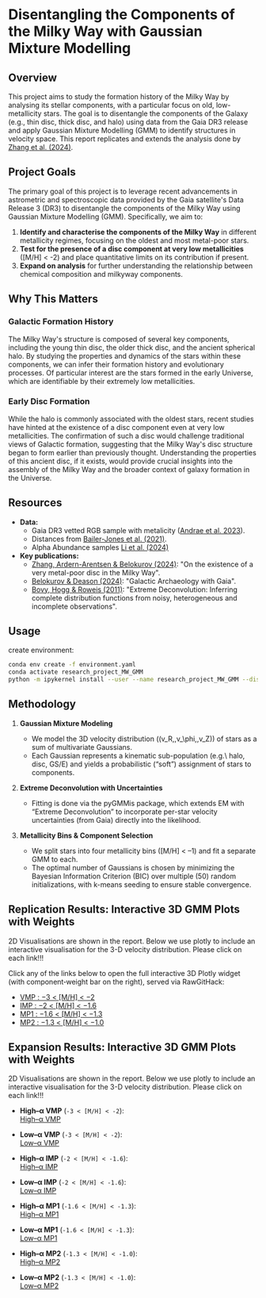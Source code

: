 # Disentangling the Components of the Milky Way with Gaussian Mixture Modelling

## Overview
This project aims to study the formation history of the Milky Way by analysing its stellar components, with a particular focus on old, low-metallicity stars. The goal is to disentangle the components of the Galaxy (e.g., thin disc, thick disc, and halo) using data from the Gaia DR3 release and apply Gaussian Mixture Modelling (GMM) to identify structures in velocity space. This report replicates and extends the analysis done by [Zhang et al. (2024)](https://arxiv.org/pdf/2311.09294).

## Project Goals

The primary goal of this project is to leverage recent advancements in astrometric and spectroscopic data provided by the Gaia satellite's Data Release 3 (DR3) to disentangle the components of the Milky Way using Gaussian Mixture Modelling (GMM). Specifically, we aim to:

1. **Identify and characterise the components of the Milky Way** in different metallicity regimes, focusing on the oldest and most metal-poor stars.
2. **Test for the presence of a disc component at very low metallicities** ([M/H] < -2) and place quantitative limits on its contribution if present.
3. **Expand on analysis** for further understanding the relationship between chemical composition and milkyway components.

## Why This Matters

### Galactic Formation History
The Milky Way's structure is composed of several key components, including the young thin disc, the older thick disc, and the ancient spherical halo. By studying the properties and dynamics of the stars within these components, we can infer their formation history and evolutionary processes. Of particular interest are the stars formed in the early Universe, which are identifiable by their extremely low metallicities. 

### Early Disc Formation
While the halo is commonly associated with the oldest stars, recent studies have hinted at the existence of a disc component even at very low metallicities. The confirmation of such a disc would challenge traditional views of Galactic formation, suggesting that the Milky Way's disc structure began to form earlier than previously thought. Understanding the properties of this ancient disc, if it exists, would provide crucial insights into the assembly of the Milky Way and the broader context of galaxy formation in the Universe.

## Resources

- **Data:**
  - Gaia DR3 vetted RGB sample with metalicity ([Andrae et al. 2023](https://zenodo.org/records/7945154)).
  - Distances from [Bailer-Jones et al. (2021)](https://ui.adsabs.harvard.edu/abs/2021AJ....161..147B/abstract).
  - Alpha Abundance samples [Li et al. (2024)](https://arxiv.org/abs/2309.14294)
- **Key publications:**
  - [Zhang, Ardern-Arentsen & Belokurov (2024)](https://arxiv.org/pdf/2311.09294): "On the existence of a very metal-poor disc in the Milky Way".
  - [Belokurov & Deason (2024)](https://arxiv.org/pdf/2402.12443): "Galactic Archaeology with Gaia".
  - [Bovy, Hogg & Roweis (2011)](https://projecteuclid.org/journals/annals-of-applied-statistics/volume-5/issue-2B/Extreme-deconvolution--Inferring-complete-distribution-functions-from-noisy-heterogeneous/10.1214/10-AOAS439.full): "Extreme Deconvolution: Inferring complete distribution functions from noisy, heterogeneous and incomplete observations".

## Usage

create environment:

```bash
conda env create -f environment.yaml
conda activate research_project_MW_GMM
python -m ipykernel install --user --name research_project_MW_GMM --display-name "research_project_MW_GMM"
```


## Methodology

1. **Gaussian Mixture Modeling**  
   - We model the 3D velocity distribution \((v_R,\,v_\phi,\,v_Z)\) of stars as a sum of multivariate Gaussians.  
   - Each Gaussian represents a kinematic sub-population (e.g.\ halo, disc, GS/E) and yields a probabilistic (“soft”) assignment of stars to components.  

2. **Extreme Deconvolution with Uncertainties**  
   - Fitting is done via the pyGMMis package, which extends EM with “Extreme Deconvolution” to incorporate per-star velocity uncertainties (from Gaia) directly into the likelihood.  

3. **Metallicity Bins & Component Selection**  
   - We split stars into four metallicity bins ([M/H] < –1) and fit a separate GMM to each.  
   - The optimal number of Gaussians is chosen by minimizing the Bayesian Information Criterion (BIC) over multiple (50) random initializations, with k-means seeding to ensure stable convergence.  

## Replication Results: Interactive 3D GMM Plots with Weights

2D Visualisations are shown in the report. Below we use plotly to include an interactive visualisation for the 3-D velocity distribution. Please click on each link!!!

Click any of the links below to open the full interactive 3D Plotly widget (with component‐weight bar on the right), served via RawGitHack:

- [VMP : −3 < [M/H] < −2](https://raw.githack.com/raunaq-rai/Disentangling-the-Milky-Way-using-GMM/main/figures/VMP__-3%5BM_H%5D-2.html)  
- [IMP : −2 < [M/H] < −1.6](https://raw.githack.com/raunaq-rai/Disentangling-the-Milky-Way-using-GMM/main/figures/IMP__-2%5BM_H%5D-1.6.html)  
- [MP1 : −1.6 < [M/H] < −1.3](https://raw.githack.com/raunaq-rai/Disentangling-the-Milky-Way-using-GMM/main/figures/MP1__-1.6%5BM_H%5D-1.3.html)  
- [MP2 : −1.3 < [M/H] < −1.0](https://raw.githack.com/raunaq-rai/Disentangling-the-Milky-Way-using-GMM/main/figures/MP2__-1.3%5BM_H%5D-1.0.html)  

## Expansion Results: Interactive 3D GMM Plots with Weights

2D Visualisations are shown in the report. Below we use plotly to include an interactive visualisation for the 3-D velocity distribution. Please click on each link!!!

- **High–α VMP** (`-3 < [M/H] < -2`):  
  [High–α VMP](https://raw.githack.com/raunaq-rai/Disentangling-the-Milky-Way-using-GMM/main/figures/VMP_high___-3[M_H]-2.html)

- **Low–α VMP** (`-3 < [M/H] < -2`):  
  [Low–α VMP](https://raw.githack.com/raunaq-rai/Disentangling-the-Milky-Way-using-GMM/main/figures/VMP_low____-3[M_H]-2.html)

- **High–α IMP** (`-2 < [M/H] < -1.6`):  
  [High–α IMP](https://raw.githack.com/raunaq-rai/Disentangling-the-Milky-Way-using-GMM/main/figures/IMP_high___-2[M_H]-1.6.html)

- **Low–α IMP** (`-2 < [M/H] < -1.6`):  
  [Low–α IMP](https://raw.githack.com/raunaq-rai/Disentangling-the-Milky-Way-using-GMM/main/figures/IMP_low____-2[M_H]-1.6.html)

- **High–α MP1** (`-1.6 < [M/H] < -1.3`):  
  [High–α MP1](https://raw.githack.com/raunaq-rai/Disentangling-the-Milky-Way-using-GMM/main/figures/MP1_high___-1.6[M_H]-1.3.html)

- **Low–α MP1** (`-1.6 < [M/H] < -1.3`):  
  [Low–α MP1](https://raw.githack.com/raunaq-rai/Disentangling-the-Milky-Way-using-GMM/main/figures/MP1_low____-1.6[M_H]-1.3.html)

- **High–α MP2** (`-1.3 < [M/H] < -1.0`):  
  [High–α MP2](https://raw.githack.com/raunaq-rai/Disentangling-the-Milky-Way-using-GMM/main/figures/MP2_high___-1.3[M_H]-1.0.html)

- **Low–α MP2** (`-1.3 < [M/H] < -1.0`):  
  [Low–α MP2](https://raw.githack.com/raunaq-rai/Disentangling-the-Milky-Way-using-GMM/main/figures/MP2_low____-1.3[M_H]-1.0.html)


